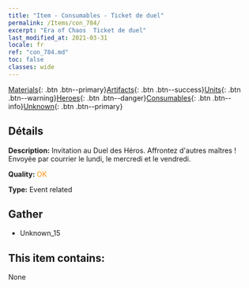 ```yaml
---
title: "Item - Consumables - Ticket de duel"
permalink: /Items/con_784/
excerpt: "Era of Chaos  Ticket de duel"
last_modified_at: 2021-03-31
locale: fr
ref: "con_784.md"
toc: false
classes: wide
---
```

 [Materials](/fr/Items/){: .btn .btn--primary}[Artifacts](/fr/Items/Artifacts/){: .btn .btn--success}[Units](/fr/Items/Units/){: .btn .btn--warning}[Heroes](/fr/Items/Heroes/){: .btn .btn--danger}[Consumables](/fr/Items/Consumables/){: .btn .btn--info}[Unknown](/fr/Items/Unknown/){: .btn .btn--primary}

## Détails
 **Description:** Invitation au Duel des Héros. Affrontez d'autres maîtres ! Envoyée par courrier le lundi, le mercredi et le vendredi.

 **Quality:** <span style="color: #FF8C00">OK</span>

 **Type:** Event related

## Gather

*    Unknown_15 

## This item contains:

  None

